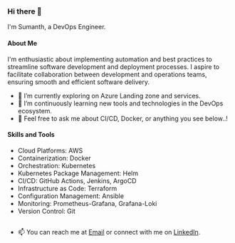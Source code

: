 ### Hi there 👋

<!--
**SumanthMysore/SumanthMysore** is a ✨ _special_ ✨ repository because its `README.md` (this file) appears on your GitHub profile.

Here are some ideas to get you started:

- 🔭 I’m currently working on ...
- 🌱 I’m currently learning ...
- 👯 I’m looking to collaborate on ...
- 🤔 I’m looking for help with ...
- 💬 Ask me about ...
- 📫 How to reach me: ...
- 😄 Pronouns: ...
- ⚡ Fun fact: ...
- ![GitHub Stats](https://github-readme-stats.vercel.app/api?username=SumanthMysore&show_icons=true)
-->

I'm Sumanth, a DevOps Engineer.

#### About Me

I'm enthusiastic about implementing automation and best practices to streamline software development and deployment processes. I aspire to facilitate collaboration between development and operations teams, ensuring smooth and efficient software delivery.

- 🔭 I’m currently exploring on Azure Landing zone and services.
- 🌱 I’m continuously learning new tools and technologies in the DevOps ecosystem.
- 💬 Feel free to ask me about CI/CD, Docker, or anything you see below..!

#### Skills and Tools

- Cloud Platforms: AWS
- Containerization: Docker
- Orchestration: Kubernetes
- Kubernetes Package Management: Helm
- CI/CD: GitHub Actions, Jenkins, ArgoCD
- Infrastructure as Code: Terraform
- Configuration Management: Ansible
- Monitoring: Prometheus-Grafana, Grafana-Loki
- Version Control: Git
  
##
- 📫 You can reach me at [Email](mailto:mysoresumanth01.ms@gmail.com) or connect with me on [LinkedIn](https://www.linkedin.com/in/sumanthmysore/).

<!--
- I'm open to collaborating on exciting DevOps initiatives or discussing anything related to automation, cloud, and infrastructure. Feel free to connect with me on:
- [LinkedIn](https://www.linkedin.com/in/yourusername)
- [Email](mailto:youremail@example.com)
-->


